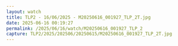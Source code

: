 ```yaml
---
layout: watch
title: TLP2 - 16/06/2025 - M20250616_001927_TLP_2T.jpg
date: 2025-06-16 00:19:27
permalink: /2025/06/16/watch/M20250616_001927_TLP_2
capture: TLP2/2025/202506/20250615/M20250616_001927_TLP_2T.jpg
---
```

